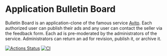 # Application Bulletin Board

Bulletin Board is an application-clone of the famous service [Avito](https://www.avito.ru/). Each authorized user can 
publish their ads and any user can contact the seller via the feedback form. Each ad is pre-moderated by the 
administrators of the service. Administrators can return an ad for revision, publish it, or archive it.

[![Actions Status](https://github.com/cuurjol/rails-project-lvl3/workflows/hexlet-check/badge.svg)](https://github.com/cuurjol/rails-project-lvl3/actions)
[![CI](https://github.com/cuurjol/rails-project-lvl3/actions/workflows/main.yml/badge.svg)](https://github.com/cuurjol/rails-project-lvl3/actions/workflows/main.yml)
